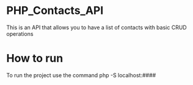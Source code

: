 # PHP_Contacts_API

This is an API that allows you to have a list of contacts with basic CRUD operations

# How to run

To run the project use the command php -S localhost:#### 
